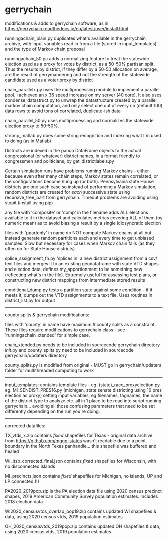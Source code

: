 # gerrychain
modifications &amp; adds to gerrychain software, as in https://gerrychain.readthedocs.io/en/latest/user/install.html

runningachain_plain.py duplicates what's available in the gerrychain archive, with input variables read in from a file (stored in input_templates) and the type of Markov chain proposal

runningachain_50.pc adds a normalizing feature to treat the statewide election used as a proxy for votes by district, as a 50-50% partisan split. Thus the results by district, if they differ by a 50-50 allocation on average, are the result of gerrymandering and not the strength of the statewide candidate used as a voter proxy by district

chain_parallelx.py uses the multiprocessing module to implement a parallel pool. I achieved an x 36 speed increase on my server (40 core). It also uses condense_datastruct.py to unwrap the datastructure created by a parallel markov chain computation, and only select one out of every nn (default 100) data rows to avoid tons of correlated, duplicate-ish data

chain_parallel_50.py uses multiprocessing and normalizes the statewide election proxy to 50-50%. 

strcmp_matlab.py does some string recognition and indexing what I'm used to doing (as in Matlab)

Districts are indexed in the panda DataFrame objects to the actual congressional (or whatever) district names, in a format friendly to congressmen and politicians, by get_districtlabels.py

Certain simulation runs have problems running Markov chains - either because even after many chain steps, Markov states remain correlated, or the configurations become hung up (or both). Pennsylvania state House districts are one such case so instead of performing a Markov simulation, random districts are created for *each* successive state using recursive_tree_part from gerrychain. Timeout problems are avoiding using stopit (install using pip)


any file with 'composite' or 'comp' in the filename adds ALL elections available to it in the dataset and calculates metrics covering ALL of them (by numeric mean) as to avoid biasing a result by a single idiosyncratic election

files with 'ppartonly' in name do NOT compute Markov chains at all but instead generate random partitions each and every time to get unbiased samples. Slow but necessary for cases when  Markov chain fails (as they often do for State House districts)

splice_assignment_fn.py  'splices in' a new district assignment from a csv/ text files and merges it to an existing geodataframe with state VTD shapes and election data, defines my_apportionment to be something new (reflecting what's in the file). Extremely useful for assessing test plans, or constructing new
district mappings from intermediate stored results

conditional_dump.py tests a partition state against some condition - if it meets it, dumps out the VTD assignments to a text file. Uses routines in district_list.py for output
****
county splits & gerrychain modifications:

files with 'county' in name have maximum # county splits as a constraint. These files require modifications to gerrychain class - see 'runningachain_xtended' for simple case.

chain_xtended.py needs to be included in sourcecode gerrychain directory
_init_.py and county_splits.py need to be included in sourcecode gerrychain/updaters directory

county_splits.py is modified from original - MUST go in gerrychain/updaters folder  for multithreaded computing to work 
______

input_templates:
contains template files - eg. (state)_race_proxyelection.py  eg. MI_SENDIST_PRES16.py (michigan, state senate districting using 16 pres election as proxy) setting input variables, eg filenames, tagnames, the name of the district type to analyze etc. all in 1 place to be read into script running gerrychain... avoiding all those confusing parameters that need to be set differently depending on the run you're doing. 

_____
corrected datafiles:

TX_vtds_x.zip   contains *fixed* shapefiles for Texas - original data archive from https://github.com/mggg-states  wasn't readable due to a point boundary in the North Texas panhandle... this shapefile was buffered and healed

WI_ltsb_corrected_final.json contains *fixed* shapefiles for Wisconsin, with no disconnected islands

MI_precincts.json contains *fixed* shapefiles for Michigan, no islands, UP and LP connected (!)

PA2020_2019pop.zip is the PA election data file using 2020 census precinct shapes, 2019 American Community Survey population estimates. Includes 2018 election data


WI2020_censusvtds_overlap_pop19.zip contains updated WI shapefiles & data, using 2020 census vtds, 2019 population estimates

OH_2020_censusvtds_2019pop.zip contains updated OH shapefiles & data, using 2020 census vtds, 2019 population estimates

